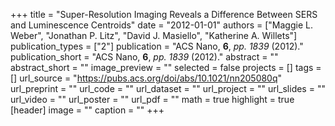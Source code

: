 +++
title = "Super-Resolution Imaging Reveals a Difference Between SERS and Luminescence Centroids"
date = "2012-01-01"
authors = ["Maggie L. Weber", "Jonathan P. Litz", "David J. Masiello", "Katherine A. Willets"]
publication_types = ["2"]
publication = "ACS Nano, **6**, _pp. 1839_ (2012)."
publication_short = "ACS Nano, **6**, _pp. 1839_ (2012)."
abstract = ""
abstract_short = ""
image_preview = ""
selected = false
projects = []
tags = []
url_source = "https://pubs.acs.org/doi/abs/10.1021/nn205080q"
url_preprint = ""
url_code = ""
url_dataset = ""
url_project = ""
url_slides = ""
url_video = ""
url_poster = ""
url_pdf = ""
math = true
highlight = true
[header]
image = ""
caption = ""
+++
